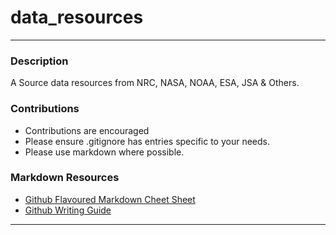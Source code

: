# data_resources

----

### Description

A Source data resources from NRC, NASA, NOAA, ESA, JSA & Others. 

### Contributions

*  Contributions are encouraged
  *  Please ensure .gitignore has entries specific to your needs.  
  *  Please use markdown where possible.

### Markdown Resources

*  [Github Flavoured Markdown Cheet Sheet](https://gist.github.com/Myndex/5140d6fe98519bb15c503c490e713233)
*  [Github Writing Guide](https://docs.github.com/en/get-started/writing-on-github/getting-started-with-writing-and-formatting-on-github)

----
